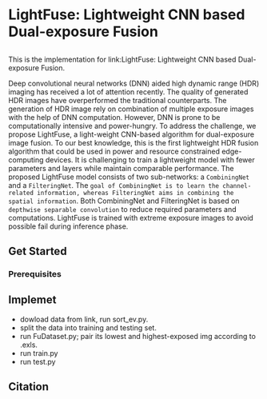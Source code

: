 # LightFuse: Lightweight CNN based Dual-exposure Fusion
## 
This is the implementation for link:LightFuse: Lightweight CNN based Dual-exposure Fusion.

Deep convolutional neural networks (DNN) aided high dynamic range (HDR) imaging has received a lot of attention recently. The quality of generated HDR images have overperformed the traditional counterparts. The generation of HDR image rely on combination of multiple exposure images with the help of DNN computation. However, DNN is prone to be computationally intensive and power-hungry. To address the challenge, we propose LightFuse, a light-weight CNN-based algorithm for dual-exposure image fusion. To our best knowledge, this is the first lightweight HDR fusion algorithm that could be used in power and resource constrained edge-computing devices. It is challenging to train a lightweight model with fewer parameters and layers while maintain comparable performance. The proposed LightFuse model consists of two sub-networks: a ```CombiningNet``` and a ```FilteringNet```. The ```goal of CombiningNet is to learn
the channel-related information, whereas FilteringNet aims in combining the spatial information```. Both CombiningNet and FilteringNet is based on ```depthwise separable convolution``` to reduce required parameters and computations. LightFuse is trained with extreme exposure images to avoid possible fail during inference phase.

## Get Started
### Prerequisites

## Implemet
  * dowload data from link, run sort_ev.py.
  * split the data into training and testing set.
  * run FuDataset.py; pair its lowest and highest-exposed img according to .exls.
  * run train.py
  * run test.py

## Citation
